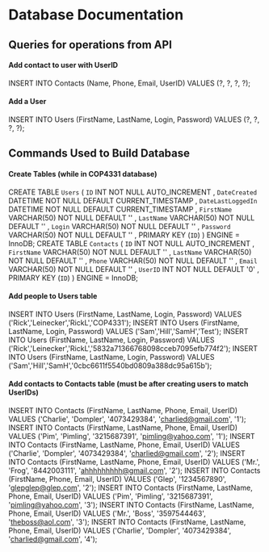 # Database Documentation
## Queries for operations from API
#### Add contact to user with UserID
INSERT INTO Contacts (Name, Phone, Email, UserID) VALUES (?, ?, ?, ?);
#### Add a User
INSERT INTO Users (FirstName, LastName, Login, Password) VALUES (?, ?, ?, ?);

## Commands Used to Build Database
#### Create Tables (while in COP4331 database)
CREATE TABLE `Users`
(
`ID` INT NOT NULL AUTO_INCREMENT ,
`DateCreated` DATETIME NOT NULL DEFAULT CURRENT_TIMESTAMP ,
`DateLastLoggedIn` DATETIME NOT NULL DEFAULT CURRENT_TIMESTAMP ,
`FirstName` VARCHAR(50) NOT NULL DEFAULT '' ,
`LastName` VARCHAR(50) NOT NULL DEFAULT '' ,
`Login` VARCHAR(50) NOT NULL DEFAULT '' ,
`Password` VARCHAR(50) NOT NULL DEFAULT '' ,
PRIMARY KEY (`ID`)
) ENGINE = InnoDB;
CREATE TABLE `Contacts`
(
`ID` INT NOT NULL AUTO_INCREMENT ,
`FirstName` VARCHAR(50) NOT NULL DEFAULT '' ,
`LastName` VARCHAR(50) NOT NULL DEFAULT '' ,
`Phone` VARCHAR(50) NOT NULL DEFAULT '' ,
`Email` VARCHAR(50) NOT NULL DEFAULT '' ,
`UserID` INT NOT NULL DEFAULT '0' ,
PRIMARY KEY (`ID`)
) ENGINE = InnoDB;

#### Add people to Users table
INSERT INTO Users (FirstName, LastName, Login, Password) VALUES ('Rick','Leinecker','RickL','COP4331');
INSERT INTO Users (FirstName, LastName, Login, Password) VALUES ('Sam','Hill','SamH','Test');
INSERT INTO Users (FirstName, LastName, Login, Password) VALUES ('Rick','Leinecker','RickL','5832a71366768098cceb7095efb774f2');
INSERT INTO Users (FirstName, LastName, Login, Password) VALUES ('Sam','Hill','SamH','0cbc6611f5540bd0809a388dc95a615b');

#### Add contacts to Contacts table (must be after creating users to match UserIDs)
INSERT INTO Contacts (FirstName, LastName, Phone, Email, UserID) VALUES ('Charlie', 'Dompler', '4073429384', 'charlied@gmail.com', '1');
INSERT INTO Contacts (FirstName, LastName, Phone, Email, UserID) VALUES ('Pim', 'Pimling', '3215687391', 'pimling@yahoo.com', '1');
INSERT INTO Contacts (FirstName, LastName, Phone, Email, UserID) VALUES ('Charlie', 'Dompler', '4073429384', 'charlied@gmail.com', '2');
INSERT INTO Contacts (FirstName, LastName, Phone, Email, UserID) VALUES ('Mr.', 'Frog', '8442003111', 'ahhhhhhhhh@gmail.com', '2');
INSERT INTO Contacts (FirstName, Phone, Email, UserID) VALUES ('Glep', '1234567890', 'glepglep@glep.com', '2');
INSERT INTO Contacts (FirstName, LastName, Phone, Email, UserID) VALUES ('Pim', 'Pimling', '3215687391', 'pimling@yahoo.com', '3');
INSERT INTO Contacts (FirstName, LastName, Phone, Email, UserID) VALUES ('Mr.', 'Boss', '3597544463', 'theboss@aol.com', '3');
INSERT INTO Contacts (FirstName, LastName, Phone, Email, UserID) VALUES ('Charlie', 'Dompler', '4073429384', 'charlied@gmail.com', '4');